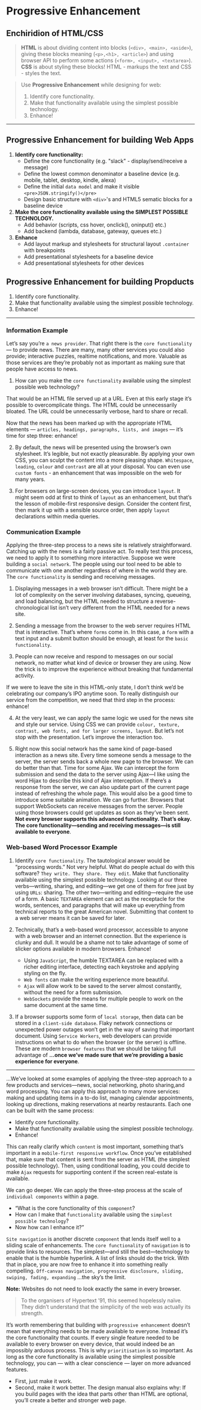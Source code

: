 # Progressive Enhancement

## Enchiridion of HTML/CSS

> **HTML** is about dividing content into blocks (`<div>, <main>, <aside>`), giving these blocks meaning (`<p>,<h1>, <article>`) and using browser API to perform some actions (`<form>, <input>, <textarea>`). 
> **CSS** is about styling these blocks! HTML - markups the text and CSS - styles the text.

> Use **Progressive Enhancement** while designing for web: 
>1) Identify core functionality. 
>2) Make that functionality available using the simplest possible technology. 
>3) Enhance! 

---
## Progressive Enhancement for building Web Apps

1. **Identify core functionality:**
   - Define the core functionality (e.g. "slack" - display/send/receive a message)
   - Define the lowest common denominator a baseline device (e.g. mobile, tablet, desktop, kindle, alexa)
   - Define the initial `data model` and make it visible `<pre>JSON.stringify()</pre>`
   - Design basic structure with `<div>`'s and HTML5 sematic blocks for a baseline device
2. **Make the core functionality available using the SIMPLEST POSSIBLE TECHNOLOGY.**
   - Add behavior (scripts, css hover, onclick(), oninput() etc.)
   - Add backend (lambda, database, gateway, queues etc.)
3. **Enhance**
   - Add layout markup and stylesheets for structural layout `.container` with breakpoints
   - Add presentational stylesheets for a baseline device
   - Add presentational stylesheets for other devices

## Progressive Enhancement for building Propducts

1. Identify core functionality.
2. Make that functionality available using the simplest possible technology.
3. Enhance!

---

### Information Example 

Let’s say you’re `a news provider`. That right there is the `core functionality` — to provide news. There are many, many other services you could also provide; interactive puzzles, realtime notifications, and more. Valuable as those services are they’re probably not as important as making sure that people have access to news.

1. How can you make the `core functionality` available using the simplest possible web technology? 

That would be an HTML file served up at a URL. Even at this early stage it’s possible to overcomplicate things. The HTML could be unnecessarily bloated. The URL could be unnecessarily verbose, hard to share or recall. 

Now that the news has been marked up with the appropriate HTML elements — `articles, headings, paragraphs, lists, and images` — it’s time for step three: enhance!

2. By default, the news will be presented using the browser’s own stylesheet. It’s legible, but not exactly pleasurable. By applying your own CSS, you can sculpt the content into a more pleasing shape. `Whitespace`, `leading`, `colour` and `contrast` are all at your disposal. You can even use `custom fonts` - an enhancement that was impossible on the web for many years.

3. For browsers on large-screen devices, you can introduce `layout`. It might seem odd at first to think of `layout` as an enhancement, but that’s the lesson of mobile-first responsive design. Consider the content first, then mark it up with a sensible source order, then apply `layout` declarations within media queries.

### Communication Example 

Applying the three-step process to a news site is relatively straightforward. Catching up with the news is a fairly passive act. To really test this process, we need to apply it to something more interactive. Suppose we were building a `social network`. The people using our tool need to be able to communicate with one another regardless of where in the world they are. The `core functionality` is sending and receiving messages.

1. Displaying messages in a web browser isn’t difficult. There might be a lot of complexity on the server involving databases, syncing, queueing, and load balancing, but the HTML needed to structure a reverse-chronological list isn’t very different from the HTML needed for a news site.

2. Sending a message from the browser to the web server requires HTML that is interactive. That’s where `forms` come in. In this case, a `form` with a text input and a submit button should be enough, at least for the `basic functionality`.

3. People can now receive and respond to messages on our social network, no matter what kind of device or browser they are using. Now the trick is to improve the experience without breaking that fundamental activity.

If we were to leave the site in this HTML-only state, I don’t think we’d be celebrating our company’s IPO anytime soon. To really distinguish our service from the competition, we need that third step in the process: enhance!

4. At the very least, we can apply the same logic we used for the news site and style our service. Using CSS we can provide `colour, texture, contrast, web fonts, and for larger screens, layout`. But let’s not stop with the presentation. Let’s improve the interaction too.

5. Right now this social network has the same kind of page-based interaction as a news site. Every time someone sends a message to the server, the server sends back a whole new page to the browser. We can do better than that. Time for some Ajax. We can intercept the form submission and send the data to the server using Ajax—I like using the word Hijax to describe this kind of Ajax interception. If there’s a response from the server, we can also update part of the current page instead of refreshing the whole page. This would also be a good time to introduce some suitable animation. We can go further. Browsers that support WebSockets can receive messages from the server. People using those browsers could get updates as soon as they’ve been sent. **Not every browser supports this advanced functionality. That’s okay. The core functionality—sending and receiving messages—is still available to everyone**.

### Web-based Word Processor Example 

1. Identify `core functionality`. The tautological answer would be “processing words.” Not very helpful. What do people actual do with this software? `They write. They share. They edit`. Make that functionality available using the simplest possible technology. Looking at our three verbs—writing, sharing, and editing—we get one of them for free just by using `URLs`: sharing. The other two—writing and editing—require the use of a form. A basic `TEXTAREA` element can act as the receptacle for the words, sentences, and paragraphs that will make up everything from technical reports to the great American novel. Submitting that content to a web server means it can be saved for later.

2. Technically, that’s a web-based word processor, accessible to anyone with a web browser and an internet connection. But the experience is clunky and dull. It would be a shame not to take advantage of some of slicker options available in modern browsers. Enhance! 
   - Using `JavaScript`, the humble TEXTAREA can be replaced with a richer editing interface, detecting each keystroke and applying styling on the fly. 
   - `Web fonts` can make the writing experience more beautiful. 
   - `Ajax` will allow work to be saved to the server almost constantly, without the need for a form submission. 
   - `WebSockets` provide the means for multiple people to work on the same document at the same time.

3. If a browser supports some form of `local storage`, then data can be stored in a `client-side database`. Flaky network connections or unexpected power outages won’t get in the way of saving that important document. Using `Service Workers`, web developers can provide instructions on what to do when the browser (or the server) is offline. These are modern `browser features` that we should be taking full advantage of **…once we’ve made sure that we’re providing a basic experience for everyone**.

---
...We’ve looked at some examples of applying the three-step approach to a few products and services—news, social networking, photo sharing,and word processing. You can apply this approach to many more services: making and updating items in a to-do list, managing calendar appointments, looking up directions, making reservations at nearby restaurants. Each one can be built with the same process: 
- Identify core functionality. 
- Make that functionality available using the simplest possible technology. 
- Enhance!

This can really clarify which `content` is most important, something that’s important in a `mobile-first responsive workflow`. Once you’ve established that, make sure that content is sent from the server as HTML (the simplest possible technology). Then, using conditional loading, you could decide to make `Ajax` requests for supporting content if the screen real-estate is available.

We can go deeper. We can apply the three-step process at the scale of `individual components` within a page. 
- “What is the core functionality of this `component`? 
- How can I make that `functionality` available using the `simplest possible technology`? 
- Now how can I enhance it?”

`Site navigation` is another discrete `component` that lends itself well to a sliding scale of enhancements. The `core functionality` of `navigation` is to provide links to resources. The simplest—and still the best—technology to enable that is the humble hyperlink. A list of links should do the trick. With that in place, you are now free to enhance it into something really compelling. `Off-canvas navigation, progressive disclosure, sliding, swiping, fading, expanding` …the sky’s the limit.

**Note:** Websites do not need to look exactly the same in every browser.

> To the organisers of Hypertext ’91, this seemed hopelessly naïve. They didn’t understand that the simplicity of the web was actually its strength.

It’s worth remembering that building with `progressive enhancement` doesn’t mean that everything needs to be made available to everyone. Instead it’s the core functionality that counts. If every single feature needed to be available to every browser on every device, that would indeed be an impossibly arduous process. This is why `prioritisation` is so important. As long as the core functionality is available using the simplest possible technology, you can — with a clear conscience — layer on more advanced features.

- First, just make it work. 
- Second, make it work better. The design manual also explains why: If you build pages with the idea that parts other than HTML are optional, you’ll create a better and stronger web page.